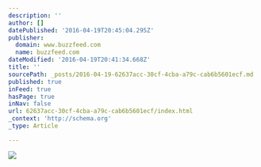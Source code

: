 ```yaml
---
description: ''
author: []
datePublished: '2016-04-19T20:45:04.295Z'
publisher:
  domain: www.buzzfeed.com
  name: buzzfeed.com
dateModified: '2016-04-19T20:41:34.668Z'
title: ''
sourcePath: _posts/2016-04-19-62637acc-30cf-4cba-a79c-cab6b5601ecf.md
published: true
inFeed: true
hasPage: true
inNav: false
url: 62637acc-30cf-4cba-a79c-cab6b5601ecf/index.html
_context: 'http://schema.org'
_type: Article

---
```

![](https://img.buzzfeed.com/buzzfeed-static/static/2014-01/enhanced/webdr07/28/14/enhanced-buzz-6620-1390937391-0.jpg)